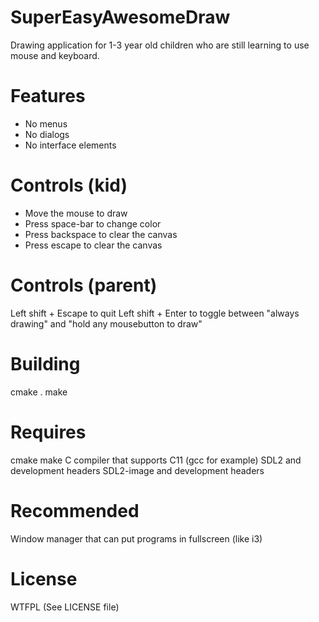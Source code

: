 SuperEasyAwesomeDraw
==
Drawing application for 1-3 year old children who are still learning to use mouse and keyboard.

Features
==
* No menus
* No dialogs
* No interface elements

Controls (kid)
==
* Move the mouse to draw
* Press space-bar to change color
* Press backspace to clear the canvas
* Press escape to clear the canvas

Controls (parent)
==
Left shift + Escape to quit
Left shift + Enter to toggle between "always drawing" and "hold any mousebutton to draw"

Building
==
cmake .
make

Requires
==
cmake
make
C compiler that supports C11 (gcc for example)
SDL2 and development headers
SDL2-image and development headers

Recommended
==
Window manager that can put programs in fullscreen (like i3)

License
==
WTFPL (See LICENSE file)
